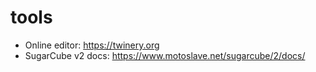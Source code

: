 # tools

- Online editor: https://twinery.org
- SugarCube v2 docs: https://www.motoslave.net/sugarcube/2/docs/
